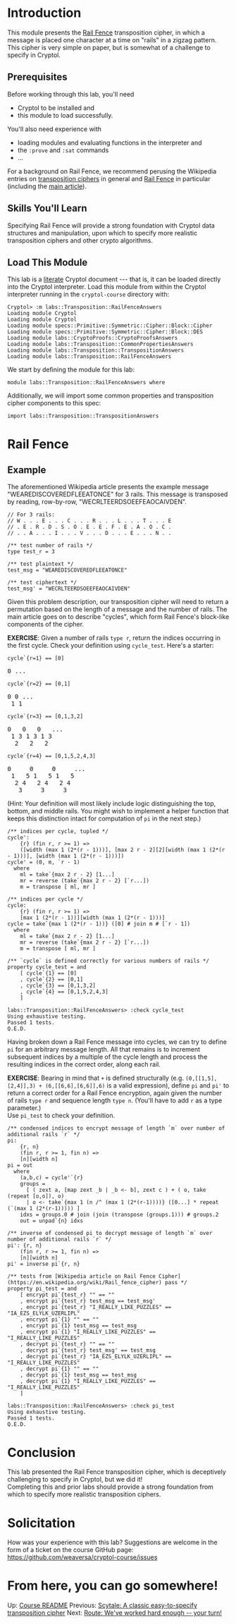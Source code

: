 # Introduction

This module presents the [Rail Fence](https://en.wikipedia.org/wiki/Transposition_cipher#Rail_Fence_cipher)
transposition cipher, in which a message is placed one character at a 
time on "rails" in a zigzag pattern.  This cipher is very simple on 
paper, but is somewhat of a challenge to specify in Cryptol.  

## Prerequisites

Before working through this lab, you'll need 
  * Cryptol to be installed and
  * this module to load successfully.

You'll also need experience with
  * loading modules and evaluating functions in the interpreter and
  * the `:prove` and `:sat` commands
  * ...

For a background on Rail Fence, we recommend perusing the Wikipedia 
entries on [transposition ciphers](https://en.wikipedia.org/wiki/Transposition_cipher) 
in general and [Rail Fence](https://en.wikipedia.org/wiki/Transposition_cipher#Rail_Fence_cipher) 
in particular (including the [main article](https://en.wikipedia.org/wiki/Rail_fence_cipher)).

## Skills You'll Learn

Specifying Rail Fence will provide a strong foundation with Cryptol 
data structures and manipulation, upon which to specify more 
realistic transposition ciphers and other crypto algorithms.

## Load This Module

This lab is a
[literate](https://en.wikipedia.org/wiki/Literate_programming) 
Cryptol document --- that is, it can be loaded directly into the 
Cryptol interpreter. Load this module from within the Cryptol 
interpreter running in the `cryptol-course` directory with:

```Xcryptol session
Cryptol> :m labs::Transposition::RailFenceAnswers
Loading module Cryptol
Loading module Cryptol
Loading module specs::Primitive::Symmetric::Cipher::Block::Cipher
Loading module specs::Primitive::Symmetric::Cipher::Block::DES
Loading module labs::CryptoProofs::CryptoProofsAnswers
Loading module labs::Transposition::CommonPropertiesAnswers
Loading module labs::Transposition::TranspositionAnswers
Loading module labs::Transposition::RailFenceAnswers
```

We start by defining the module for this lab:

```cryptol
module labs::Transposition::RailFenceAnswers where
```

Additionally, we will import some common properties and transposition 
cipher components to this spec:

```cryptol
import labs::Transposition::TranspositionAnswers
```

# Rail Fence

## Example

The aforementioned Wikipedia article presents the example message 
"WEAREDISCOVEREDFLEEATONCE" for 3 rails.  This message is transposed 
by reading, row-by-row, "WECRLTEERDSOEEFEAOCAIVDEN".

```cryptol
// For 3 rails:
// W . . . E . . . C . . . R . . . L . . . T . . . E
// . E . R . D . S . O . E . E . F . E . A . O . C .
// . . A . . . I . . . V . . . D . . . E . . . N . .

/** test number of rails */
type test_r = 3

/** test plaintext */
test_msg = "WEAREDISCOVEREDFLEEATONCE"

/** test ciphertext */
test_msg' = "WECRLTEERDSOEEFEAOCAIVDEN"
```

Given this problem description, our transposition cipher will need to 
return a permutation based on the length of a message and the number 
of rails.  The main article goes on to describe "cycles", which form 
Rail Fence's block-like components of the cipher.

**EXERCISE**: Given a number of rails `type r`, return the indices 
occurring in the first cycle.  Check your definition using 
`cycle_test`.  Here's a starter:

``cycle`{r=1} == [0]``
<pre>
0 ...
</pre>

``cycle`{r=2} == [0,1]``
<pre>
0 0 ...
 1 1
</pre>

``cycle`{r=3} == [0,1,3,2]``
<pre>
0   0   0   ...
 1 3 1 3 1 3
  2   2   2
</pre>

``cycle`{r=4} == [0,1,5,2,4,3]``
<pre>
0     0     0     ...
 1   5 1   5 1   5
  2 4   2 4   2 4
   3     3     3
</pre>

(Hint: Your definition will most likely include logic distinguishing 
the top, bottom, and middle rails.  You might wish to implement a 
helper function that keeps this distinction intact for computation of 
`pi` in the next step.)

```cryptol
/** indices per cycle, tupled */
cycle':
    {r} (fin r, r >= 1) =>
    ([width (max 1 (2*(r - 1)))], [max 2 r - 2][2][width (max 1 (2*(r - 1)))], [width (max 1 (2*(r - 1)))])
cycle' = (0, m, `r - 1)
  where
    ml = take`{max 2 r - 2} [1...]
    mr = reverse (take`{max 2 r - 2} [`r...])
    m = transpose [ ml, mr ]

/** indices per cycle */
cycle:
    {r} (fin r, r >= 1) =>
    [max 1 (2*(r - 1))][width (max 1 (2*(r - 1)))]
cycle = take`{max 1 (2*(r - 1))} ([0] # join m # [`r - 1])
  where
    ml = take`{max 2 r - 2} [1...]
    mr = reverse (take`{max 2 r - 2} [`r...])
    m = transpose [ ml, mr ]

/** `cycle` is defined correctly for various numbers of rails */
property cycle_test = and
    [ cycle`{1} == [0]
    , cycle`{2} == [0,1]
    , cycle`{3} == [0,1,3,2]
    , cycle`{4} == [0,1,5,2,4,3]
    ]
```

```Xcryptol session
labs::Transposition::RailFenceAnswers> :check cycle_test
Using exhaustive testing.
Passed 1 tests.
Q.E.D.
```

Having broken down a Rail Fence message into cycles, we can try to 
define `pi` for an arbitrary message length.  All that remains is to 
increment subsequent indices by a multiple of the cycle length and 
process the resulting indices in the correct order, along each rail.  

**EXERCISE**: Bearing in mind that `+` is defined structurally (e.g. 
`(0,[[1,5],[2,4]],3) + (6,[[6,6],[6,6]],6)` is a valid expression), 
define `pi` and `pi'` to return a correct order for a Rail Fence 
encryption, again given the number of rails `type r` and sequence 
length `type n`.  (You'll have to add `r` as a type parameter.)  
Use `pi_test` to check your definition.

```cryptol
/** condensed indices to encrypt message of length `m` over number of additional rails `r` */
pi:
    {r, n}
    (fin r, r >= 1, fin n) =>
    [n][width n]
pi = out
  where
    (a,b,c) = cycle'`{r}
    groups =
      [ ( zext a, [map zext _b | _b <- b], zext c ) + ( o, take (repeat [o,o]), o)
      | o <- take`{max 1 (n /^ (max 1 (2*(r-1))))} ([0...] * repeat (`(max 1 (2*(r-1))))) ]
    idxs = groups.0 # join (join (transpose (groups.1))) # groups.2
    out = unpad`{n} idxs

/** inverse of condensed pi to decrypt message of length `m` over number of additional rails `r` */
pi': {r, n}
    (fin r, r >= 1, fin n) =>
    [n][width n]
pi' = inverse pi`{r, n}

/** tests from [Wikipedia article on Rail Fence Cipher](https://en.wikipedia.org/wiki/Rail_fence_cipher) pass */
property pi_test = and
    [ encrypt pi`{test_r} "" == ""
    , encrypt pi`{test_r} test_msg == test_msg'
    , encrypt pi`{test_r} "I_REALLY_LIKE_PUZZLES" == "IA_EZS_ELYLK_UZERLIPL"
    , encrypt pi`{1} "" == ""
    , encrypt pi`{1} test_msg == test_msg
    , encrypt pi`{1} "I_REALLY_LIKE_PUZZLES" == "I_REALLY_LIKE_PUZZLES"
    , decrypt pi`{test_r} "" == ""
    , decrypt pi`{test_r} test_msg' == test_msg
    , decrypt pi`{test_r} "IA_EZS_ELYLK_UZERLIPL" == "I_REALLY_LIKE_PUZZLES"
    , decrypt pi`{1} "" == ""
    , decrypt pi`{1} test_msg == test_msg
    , decrypt pi`{1} "I_REALLY_LIKE_PUZZLES" == "I_REALLY_LIKE_PUZZLES"
    ]
```

```Xcryptol session
labs::Transposition::RailFenceAnswers> :check pi_test
Using exhaustive testing.
Passed 1 tests.
Q.E.D.
```

# Conclusion

This lab presented the Rail Fence transposition cipher, which is 
deceptively challenging to specify in Cryptol, but we did it!  
Completing this and prior labs should provide a strong foundation 
from which to specify more realistic transposition ciphers.

# Solicitation

How was your experience with this lab? Suggestions are welcome in the
form of a ticket on the course GitHub page:
https://github.com/weaversa/cryptol-course/issues

# From here, you can go somewhere!

Up: [Course README](../../README.md)
Previous: [Scytale: A classic easy-to-specify transposition cipher](ScytaleAnswers.md)
Next: [Route: We've worked hard enough -- your turn!](Route.md)
